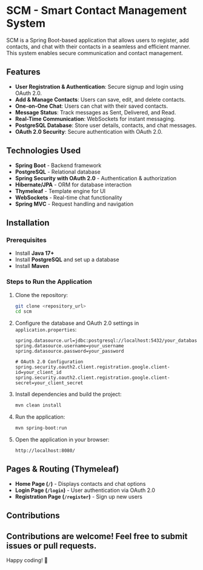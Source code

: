 # SCM - Smart Contact Management System

SCM is a Spring Boot-based application that allows users to register, add contacts, and chat with their contacts in a seamless and efficient manner. This system enables secure communication and contact management.

## Features
- **User Registration & Authentication**: Secure signup and login using OAuth 2.0.
- **Add & Manage Contacts**: Users can save, edit, and delete contacts.
- **One-on-One Chat**: Users can chat with their saved contacts.
- **Message Status**: Track messages as Sent, Delivered, and Read.
- **Real-Time Communication**: WebSockets for instant messaging.
- **PostgreSQL Database**: Store user details, contacts, and chat messages.
- **OAuth 2.0 Security**: Secure authentication with OAuth 2.0.

## Technologies Used
- **Spring Boot** - Backend framework
- **PostgreSQL** - Relational database
- **Spring Security with OAuth 2.0** - Authentication & authorization
- **Hibernate/JPA** - ORM for database interaction
- **Thymeleaf** - Template engine for UI
- **WebSockets** - Real-time chat functionality
- **Spring MVC** - Request handling and navigation

## Installation
### Prerequisites
- Install **Java 17+**
- Install **PostgreSQL** and set up a database
- Install **Maven**

### Steps to Run the Application
1. Clone the repository:
   ```bash
   git clone <repository_url>
   cd scm
   ```
2. Configure the database and OAuth 2.0 settings in `application.properties`:
   ```properties
   spring.datasource.url=jdbc:postgresql://localhost:5432/your_database
   spring.datasource.username=your_username
   spring.datasource.password=your_password
   
   # OAuth 2.0 Configuration
   spring.security.oauth2.client.registration.google.client-id=your_client_id
   spring.security.oauth2.client.registration.google.client-secret=your_client_secret
   ```
3. Install dependencies and build the project:
   ```bash
   mvn clean install
   ```
4. Run the application:
   ```bash
   mvn spring-boot:run
   ```
5. Open the application in your browser:
   ```
   http://localhost:8080/
   ```

## Pages & Routing (Thymeleaf)
- **Home Page (`/`)** - Displays contacts and chat options
- **Login Page (`/login`)** - User authentication via OAuth 2.0
- **Registration Page (`/register`)** - Sign up new users

## Contributions
Contributions are welcome! Feel free to submit issues or pull requests.
---
Happy coding! 🚀

